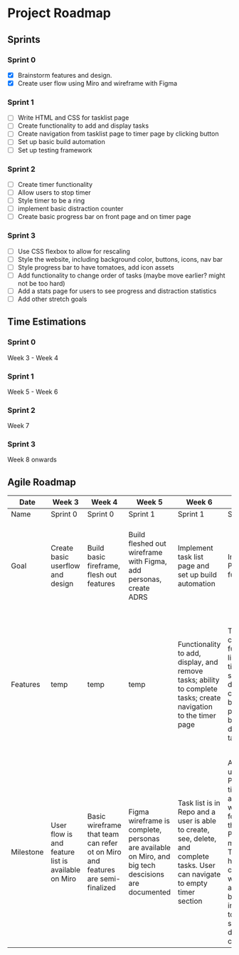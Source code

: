# Project Roadmap

## Sprints

### Sprint 0
- [x] Brainstorm features and design. 
- [x] Create user flow using Miro and wireframe with Figma

### Sprint 1
- [ ] Write HTML and CSS for tasklist page
- [ ] Create functionality to add and display tasks
- [ ] Create navigation from tasklist page to timer page by clicking button
- [ ] Set up basic build automation
- [ ] Set up testing framework 

### Sprint 2
- [ ] Create timer functionality
- [ ] Allow users to stop timer
- [ ] Style timer to be a ring
- [ ] implement basic distraction counter
- [ ] Create basic progress bar on front page and on timer page

### Sprint 3
- [ ] Use CSS flexbox to allow for rescaling
- [ ] Style the website, including background color, buttons, icons, nav bar
- [ ] Style progress bar to have tomatoes, add icon assets
- [ ] Add functionality to change order of tasks (maybe move earlier? might not be too hard)
- [ ] Add a stats page for users to see progress and distraction statistics
- [ ] Add other stretch goals

## Time Estimations

### Sprint 0
Week 3 - Week 4

### Sprint 1
Week 5 - Week 6

### Sprint 2
Week 7

### Sprint 3
Week 8 onwards

## Agile Roadmap

| Date      | Week 3 | Week 4 | Week 5 | Week 6 | Week 7 | Week 8 | Week 9 | Week 10 |
| ---       | ---    | ---    | ---    | ---    | ---    | ---    | ---    | ---     |
| Name      | Sprint 0 | Sprint 0 | Sprint 1 | Sprint 1 | Sprint 2 | Sprint 3 | Sprint 3 | Sprint 3
| Goal      | Create basic userflow and design | Build basic fireframe, flesh out features| Build fleshed out wireframe with Figma, add personas, create ADRS| Implement task list page and set up build automation | Implement Pomo timer functionality | Implement local storage and advanced styling - ring timer, tomato progress bar, etc. | Add a stats page | Improve stats page, possible adding backend to compare with others
| Features  | temp| temp | temp | Functionality to add, display, and remove tasks; ability to complete tasks; create navigation to the timer page | Timer that correctly functions like a Pomo timer, timer stop button, distraction counter, basic progress bar, timer displayed in tab | Implement local storage, display timer as a ring; add styling such as background colors, buttons and navbar; allow for user to change task order | Display progress bar as tomatoes, add a stats page | Flesh out stats page
| Milestone | User flow is and feature list is available on Miro | Basic wireframe that team can refer ot on Miro and features are semi-finalized | Figma wireframe is complete, personas are available on Miro, and big tech descisions are documented | Task list is in Repo and a user is able to create, see, delete, and complete tasks. User can navigate to empty timer section | A user can use the Pomodoro timer to actually do work while following the Pomodoro method. The timer has the correct work, break, and long break time in addition to features such as a distriction counter | The website looks and feels like the Figma design. Refreshing the page does not end timer or clear tasks | Users can track important productivity statistics such as number is distractions, failed pomos, completed pomos, and trends in these numbers to give an idea of their progression | Trends are displayed with styled graphs and additional data such as most productive times of the day are available.
